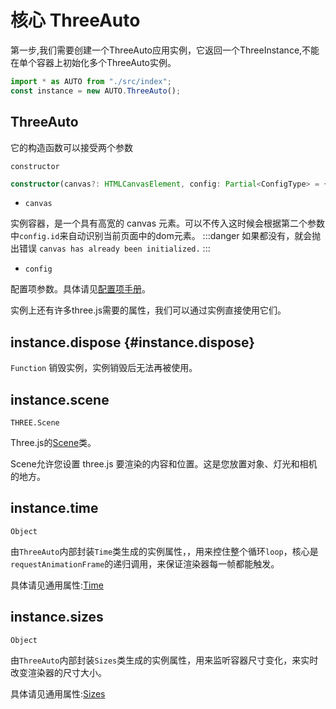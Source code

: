 # 核心 ThreeAuto
第一步,我们需要创建一个ThreeAuto应用实例，它返回一个ThreeInstance,不能在单个容器上初始化多个ThreeAuto实例。

```typescript
import * as AUTO from "./src/index";
const instance = new AUTO.ThreeAuto();
```

## ThreeAuto
它的构造函数可以接受两个参数

`constructor`
```typescript
constructor(canvas?: HTMLCanvasElement, config: Partial<ConfigType> = {}) 
```

- `canvas` 

实例容器，是一个具有高宽的 canvas 元素。可以不传入这时候会根据第二个参数中`config.id`来自动识别当前页面中的dom元素。
:::danger
如果都没有，就会抛出错误 `canvas has already been initialized.`
:::

- `config`

配置项参数。具体请见[配置项手册](/config/defaultConfig)。

实例上还有许多three.js需要的属性，我们可以通过实例直接使用它们。

## instance.dispose {#instance.dispose}
`Function`
销毁实例，实例销毁后无法再被使用。

## instance.scene
`THREE.Scene`

Three.js的[Scene](https://threejs.org/docs/index.html?q=Sce#api/en/scenes/Scene)类。

Scene允许您设置 three.js 要渲染的内容和位置。这是您放置对象、灯光和相机的地方。

## instance.time
`Object`

由`ThreeAuto`内部封装`Time`类生成的实例属性，，用来控住整个循环`loop`，核心是`requestAnimationFrame`的递归调用，来保证渲染器每一帧都能触发。

具体请见通用属性:[Time](/docs/Time)



## instance.sizes
`Object`

由`ThreeAuto`内部封装`Sizes`类生成的实例属性，用来监听容器尺寸变化，来实时改变渲染器的尺寸大小。

具体请见通用属性:[Sizes](/docs/Sizes)




